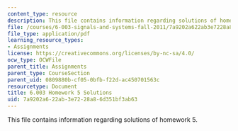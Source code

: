 ```yaml
---
content_type: resource
description: This file contains information regarding solutions of homework 5.
file: /courses/6-003-signals-and-systems-fall-2011/7a9202a622ab3e7228a86d351bf3ab63_MIT6_003F11_sol05.pdf
file_type: application/pdf
learning_resource_types:
- Assignments
license: https://creativecommons.org/licenses/by-nc-sa/4.0/
ocw_type: OCWFile
parent_title: Assignments
parent_type: CourseSection
parent_uid: 0809880b-cf05-0bfb-f22d-ac450701563c
resourcetype: Document
title: 6.003 Homework 5 Solutions
uid: 7a9202a6-22ab-3e72-28a8-6d351bf3ab63
---
```

This file contains information regarding solutions of homework 5.